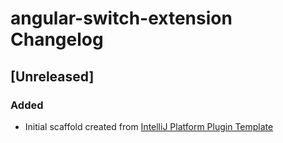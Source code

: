 <!-- Keep a Changelog guide -> https://keepachangelog.com -->

# angular-switch-extension Changelog

## [Unreleased]
### Added
- Initial scaffold created from [IntelliJ Platform Plugin Template](https://github.com/JetBrains/intellij-platform-plugin-template)
